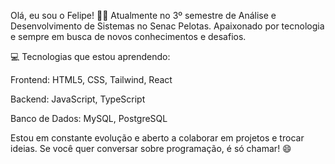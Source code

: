 Olá, eu sou o Felipe! 👨‍💻
Atualmente no 3º semestre de Análise e Desenvolvimento de Sistemas no Senac Pelotas. Apaixonado por tecnologia e sempre em busca de novos conhecimentos e desafios.

💻 Tecnologias que estou aprendendo:

Frontend: HTML5, CSS, Tailwind, React

Backend: JavaScript, TypeScript

Banco de Dados: MySQL, PostgreSQL

Estou em constante evolução e aberto a colaborar em projetos e trocar ideias. Se você quer conversar sobre programação, é só chamar! 😄
